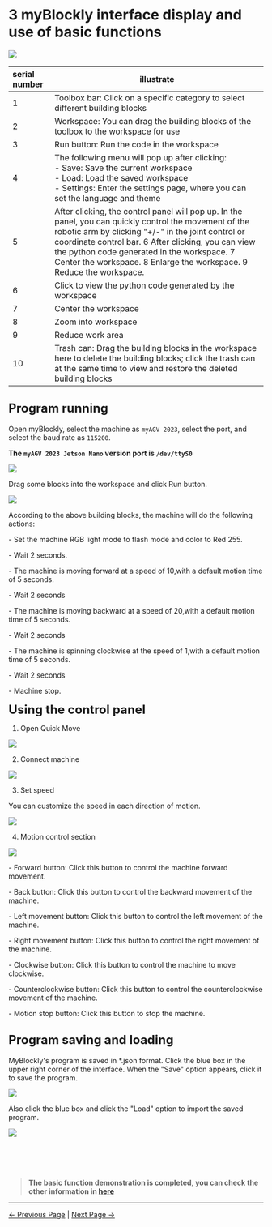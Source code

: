 # 3 myBlockly interface display and use of basic functions

<img src="../../../../resources/5-BasicApplication/5.2.1/img/interface/1.png" />





| serial number | illustrate                                                   |
| :------------ | ------------------------------------------------------------ |
| 1             | Toolbox bar: Click on a specific category to select different building blocks |
| 2             | Workspace: You can drag the building blocks of the toolbox to the workspace for use |
| 3             | Run button: Run the code in the workspace                    |
| 4             | The following menu will pop up after clicking:<br /> - Save: Save the current workspace<br /> - Load: Load the saved workspace<br /> - Settings: Enter the settings page, where you can set the language and theme |
| 5             | After clicking, the control panel will pop up. In the panel, you can quickly control the movement of the robotic arm by clicking "+/-" in the joint control or coordinate control bar. 6 After clicking, you can view the python code generated in the workspace. 7 Center the workspace. 8 Enlarge the workspace. 9 Reduce the workspace. |
| 6             | Click to view the python code generated by the workspace     |
| 7             | Center the workspace                                         |
| 8             | Zoom into workspace                                          |
| 9             | Reduce work area                                             |
| 10            | Trash can: Drag the building blocks in the workspace here to delete the building blocks; click the trash can at the same time to view and restore the deleted building blocks |





## **<font size=5>Program running</font>**



Open myBlockly, select the machine as `myAGV 2023`, select the port, and select the baud rate as `115200`.

 **The `myAGV 2023 Jetson Nano` version  port is  `/dev/ttyS0`**





![](../../../../resources/5-BasicApplication/5.2.1/1.1.png)





Drag some blocks into the workspace and click Run button.



![](../../../../resources/5-BasicApplication/5.2.1/1.2.png)



According to the above building blocks, the machine will do the following actions:

\- Set the machine RGB light mode to flash mode and  color to Red 255.

\- Wait 2 seconds.

\- The machine is moving forward at a speed of 10,with a default motion time of 5 seconds.

\- Wait 2 seconds

\- The machine is moving backward at a speed of 20,with a default motion time of 5 seconds.

\- Wait 2 seconds

\- The machine is spinning clockwise at the speed of 1,with a default motion time of 5 seconds.

\- Wait 2 seconds

\- Machine stop.







**<font size=5>Using the control panel</font>**



1. Open Quick Move



  ![](../../../../resources/5-BasicApplication/5.2.1/jetsonnano/2.1.png)



2. Connect machine



  ![](../../../../resources/5-BasicApplication/5.2.1/jetsonnano/2.2.png)



3. Set speed



  You can customize the speed in each direction of motion.



  ![](../../../../resources/5-BasicApplication/5.2.1/2.3.png)





4. Motion control section



  ![](../../../../resources/5-BasicApplication/5.2.1/2.4.png)



  \- Forward button: Click this button to control the machine forward movement.

  \- Back button: Click this button to control the backward movement of the machine.

  \- Left movement button: Click this button to control the left movement of the machine.

  \- Right movement button: Click this button to control the right movement of the machine.

  \- Clockwise button: Click this button to control the machine to move clockwise.

  \- Counterclockwise button: Click this button to control the counterclockwise movement of the machine.

  \- Motion stop button: Click this button to stop the machine.











## **<font size=5>Program saving and loading</font>**

MyBlockly's program is saved in *.json format. Click the blue box in the upper right corner of the interface. When the "Save" option appears, click it to save the program.

<img src="../../../../resources/5-BasicApplication/5.2.1/img/interface/save.png" />





Also click the blue box and click the "Load" option to import the saved program.

<img src="../../../../resources/5-BasicApplication/5.2.1/img/interface/load.png" />

<br/>
<br/>
<br/>
<br/>
<br/>


>**The basic function demonstration is completed, you can check the other information in [here](https://download-elephantrobotics.oss-cn-shenzhen.aliyuncs.com/software/myblockly/README/myblockly%E4%BD%BF%E7%94%A8%E8%AF%B4%E6%98%8E%E4%B9%A6-en.pdf)**

---

[← Previous Page](2-install_uninstall.md) | [Next Page →](4-Q&A.md)